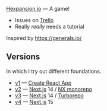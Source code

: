 [Hexpansion.io](https://hexpansion.io/) — A game!

* Issues on [Trello](https://trello.com/b/MYP7a1Gg/hexerals)
* Really *really* needs a tutorial

Inspired by https://generals.io/

## Versions

In which I try out different foundations.

* [v1](https://github.com/neolefty/hexerals/tree/main/v1) — [Create React App](https://create-react-app.dev/)
* [v2](https://github.com/neolefty/hexerals/tree/main/v2) — [Next.js](https://nextjs.org/) 14 / [NX monorepo](https://nx.dev/tutorials/integrated-repo-tutorial)
* [v3](https://github.com/neolefty/hexerals/tree/main/v3) — [Next.js](https://nextjs.org/) 14 / [Turborepo](https://turbo.build/repo)
* [v4](https://github.com/neolefty/hexerals/tree/main/v4) — [Next.js](https://nextjs.org/) 15
